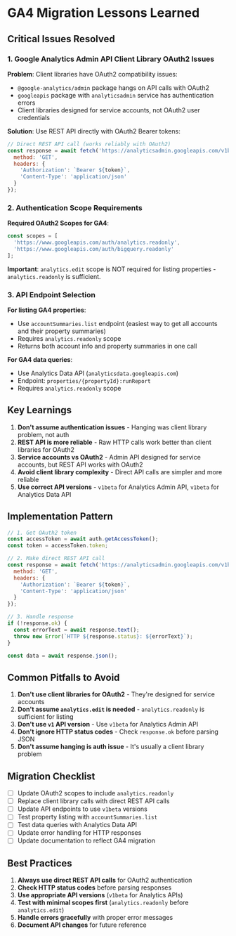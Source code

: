 # GA4 Migration Lessons Learned

## Critical Issues Resolved

### 1. Google Analytics Admin API Client Library OAuth2 Issues

**Problem**: Client libraries have OAuth2 compatibility issues:
- `@google-analytics/admin` package hangs on API calls with OAuth2
- `googleapis` package with `analyticsadmin` service has authentication errors
- Client libraries designed for service accounts, not OAuth2 user credentials

**Solution**: Use REST API directly with OAuth2 Bearer tokens:
```javascript
// Direct REST API call (works reliably with OAuth2)
const response = await fetch('https://analyticsadmin.googleapis.com/v1beta/accountSummaries', {
  method: 'GET',
  headers: {
    'Authorization': `Bearer ${token}`,
    'Content-Type': 'application/json'
  }
});
```

### 2. Authentication Scope Requirements

**Required OAuth2 Scopes for GA4**:
```javascript
const scopes = [
  'https://www.googleapis.com/auth/analytics.readonly',
  'https://www.googleapis.com/auth/bigquery.readonly'
];
```

**Important**: `analytics.edit` scope is NOT required for listing properties - `analytics.readonly` is sufficient.

### 3. API Endpoint Selection

**For listing GA4 properties**:
- Use `accountSummaries.list` endpoint (easiest way to get all accounts and their property summaries)
- Requires `analytics.readonly` scope
- Returns both account info and property summaries in one call

**For GA4 data queries**:
- Use Analytics Data API (`analyticsdata.googleapis.com`)
- Endpoint: `properties/{propertyId}:runReport`
- Requires `analytics.readonly` scope

## Key Learnings

1. **Don't assume authentication issues** - Hanging was client library problem, not auth
2. **REST API is more reliable** - Raw HTTP calls work better than client libraries for OAuth2
3. **Service accounts vs OAuth2** - Admin API designed for service accounts, but REST API works with OAuth2
4. **Avoid client library complexity** - Direct API calls are simpler and more reliable
5. **Use correct API versions** - `v1beta` for Analytics Admin API, `v1beta` for Analytics Data API

## Implementation Pattern

```javascript
// 1. Get OAuth2 token
const accessToken = await auth.getAccessToken();
const token = accessToken.token;

// 2. Make direct REST API call
const response = await fetch('https://analyticsadmin.googleapis.com/v1beta/accountSummaries', {
  method: 'GET',
  headers: {
    'Authorization': `Bearer ${token}`,
    'Content-Type': 'application/json'
  }
});

// 3. Handle response
if (!response.ok) {
  const errorText = await response.text();
  throw new Error(`HTTP ${response.status}: ${errorText}`);
}

const data = await response.json();
```

## Common Pitfalls to Avoid

1. **Don't use client libraries for OAuth2** - They're designed for service accounts
2. **Don't assume `analytics.edit` is needed** - `analytics.readonly` is sufficient for listing
3. **Don't use `v1` API version** - Use `v1beta` for Analytics Admin API
4. **Don't ignore HTTP status codes** - Check `response.ok` before parsing JSON
5. **Don't assume hanging is auth issue** - It's usually a client library problem

## Migration Checklist

- [ ] Update OAuth2 scopes to include `analytics.readonly`
- [ ] Replace client library calls with direct REST API calls
- [ ] Update API endpoints to use `v1beta` versions
- [ ] Test property listing with `accountSummaries.list`
- [ ] Test data queries with Analytics Data API
- [ ] Update error handling for HTTP responses
- [ ] Update documentation to reflect GA4 migration

## Best Practices

1. **Always use direct REST API calls** for OAuth2 authentication
2. **Check HTTP status codes** before parsing responses
3. **Use appropriate API versions** (`v1beta` for Analytics APIs)
4. **Test with minimal scopes first** (`analytics.readonly` before `analytics.edit`)
5. **Handle errors gracefully** with proper error messages
6. **Document API changes** for future reference
